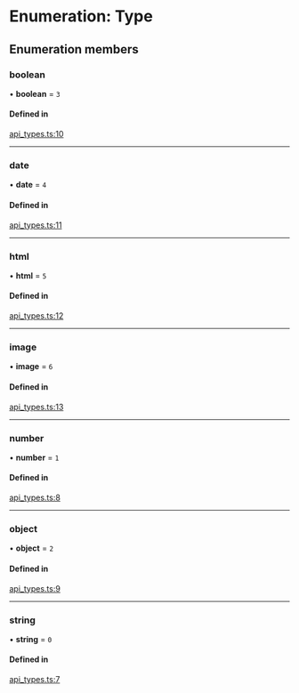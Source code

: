 # Enumeration: Type

## Enumeration members

### boolean

• **boolean** = `3`

#### Defined in

[api_types.ts:10](https://github.com/coda/packs-sdk/blob/main/api_types.ts#L10)

___

### date

• **date** = `4`

#### Defined in

[api_types.ts:11](https://github.com/coda/packs-sdk/blob/main/api_types.ts#L11)

___

### html

• **html** = `5`

#### Defined in

[api_types.ts:12](https://github.com/coda/packs-sdk/blob/main/api_types.ts#L12)

___

### image

• **image** = `6`

#### Defined in

[api_types.ts:13](https://github.com/coda/packs-sdk/blob/main/api_types.ts#L13)

___

### number

• **number** = `1`

#### Defined in

[api_types.ts:8](https://github.com/coda/packs-sdk/blob/main/api_types.ts#L8)

___

### object

• **object** = `2`

#### Defined in

[api_types.ts:9](https://github.com/coda/packs-sdk/blob/main/api_types.ts#L9)

___

### string

• **string** = `0`

#### Defined in

[api_types.ts:7](https://github.com/coda/packs-sdk/blob/main/api_types.ts#L7)
